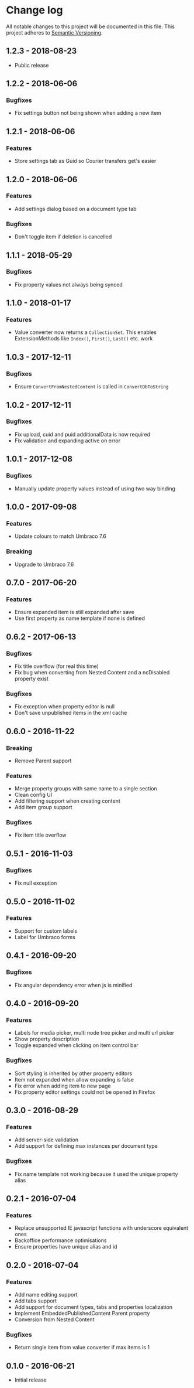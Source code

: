 # Change log
All notable changes to this project will be documented in this file.
This project adheres to [Semantic Versioning](http://semver.org/).

## 1.2.3 - 2018-08-23
- Public release

## 1.2.2 - 2018-06-06
### Bugfixes
- Fix settings button not being shown when adding a new item

## 1.2.1 - 2018-06-06
### Features
- Store settings tab as Guid so Courier transfers get's easier

## 1.2.0 - 2018-06-06
### Features
- Add settings dialog based on a document type tab

### Bugfixes
- Don't toggle item if deletion is cancelled

## 1.1.1 - 2018-05-29
### Bugfixes
- Fix property values not always being synced

## 1.1.0 - 2018-01-17
### Features
- Value converter now returns a `CollectionSet`. This enables ExtensionMethods like `Index()`, `First()`, `Last()` etc. work

## 1.0.3 - 2017-12-11
### Bugfixes
- Ensure `ConvertFromNestedContent` is called in `ConvertDbToString`

## 1.0.2 - 2017-12-11
### Bugfixes
- Fix upload, cuid and puid additionalData is now required
- Fix validation and expanding active on error

## 1.0.1 - 2017-12-08
### Bugfixes
- Manually update property values instead of using two way binding

## 1.0.0 - 2017-09-08
### Features
- Update colours to match Umbraco 7.6

### Breaking
- Upgrade to Umbraco 7.6

## 0.7.0 - 2017-06-20
### Features
- Ensure expanded item is still expanded after save
- Use first property as name template if none is defined

## 0.6.2 - 2017-06-13
### Bugfixes
- Fix title overflow (for real this time)
- Fix bug when converting from Nested Content and a ncDisabled property exist

### Bugfixes
- Fix exception when property editor is null 
- Don't save unpublished items in the xml cache

## 0.6.0 - 2016-11-22
### Breaking
- Remove Parent support

### Features
- Merge property groups with same name to a single section
- Clean config UI
- Add filtering support when creating content
- Add item group support

### Bugfixes
- Fix item title overflow

## 0.5.1 - 2016-11-03
### Bugfixes
- Fix null exception

## 0.5.0 - 2016-11-02
### Features
- Support for custom labels
- Label for Umbraco forms

## 0.4.1 - 2016-09-20
### Bugfixes
- Fix angular dependency error when js is minified

## 0.4.0 - 2016-09-20
### Features
- Labels for media picker, multi node tree picker and multi url picker
- Show property description
- Toggle expanded when clicking on item control bar

### Bugfixes
- Sort styling is inherited by other property editors
- Item not expanded when allow expanding is false
- Fix error when adding item to new page
- Fix property editor settings could not be opened in Firefox

## 0.3.0 - 2016-08-29
### Features
- Add server-side validation
- Add support for defining max instances per document type

### Bugfixes
- Fix name template not working because it used the unique property alias

## 0.2.1 - 2016-07-04
### Features
- Replace unsupported IE javascript functions with underscore equivalent ones
- Backoffice performance optimisations
- Ensure properties have unique alias and id

## 0.2.0 - 2016-07-04
### Features
- Add name editing support
- Add tabs support
- Add support for document types, tabs and properties localization
- Implement EmbeddedPublishedContent Parent property
- Conversion from Nested Content

### Bugfixes
- Return single item from value converter if max items is 1

## 0.1.0 - 2016-06-21
- Initial release
